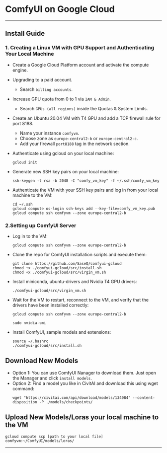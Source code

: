 # ComfyUI on Google Cloud

<hr>

## Install Guide

### 1. Creating a Linux VM with GPU Support and Authenticating Your Local Machine

- Create a Google Cloud Platform account and activate the compute engine.
- Upgrading to a paid account.
  - Search `billing accounts`.
- Increase GPU quota from 0 to 1 via `IAM & Admin`.
  - Search `GPUs (all regions)` inside the Quotas & System Limits.
- Create an Ubuntu 20.04 VM with T4 GPU and add a TCP firewall rule for port 8188.
  - Name your instance `comfyvm`.
  - Choose zone as `europe-central2-b` or `europe-central2-c`.
  - Add your firewall `port8188` tag in the network section.
- Authenticate using gcloud on your local machine:
    ```
    gcloud init
    ```
  
- Generate new SSH key pairs on your local machine:
    ```
    ssh-keygen -t rsa -b 2048 -C "comfy_vm_key" -f ~/.ssh/comfy_vm_key
    ```
  
- Authenticate the VM with your SSH key pairs and log in from your local machine to the VM:
    ```
    cd ~/.ssh
    gcloud compute os-login ssh-keys add --key-file=comfy_vm_key.pub
    gcloud compute ssh comfyvm --zone europe-central2-b
    ```

### 2.Setting up ComfyUI Server

- Log in to the VM:
    ```
    gcloud compute ssh comfyvm --zone europe-central2-b
    ```
  
- Clone the repo for ComfyUI installation scripts and execute them:
    ```
    git clone https://github.com/SaseQ/comfyui-gcloud
    chmod +x ./comfyui-gcloud/src/install.sh
    chmod +x ./comfyui-gcloud/src/virgin_vm.sh
    ```
  
- Install miniconda, ubuntu-drivers and Nvidia T4 GPU drivers:
    ```
    ./comfyui-gcloud/src/virgin_vm.sh
    ```
  
- Wait for the VM to restart, reconnect to the VM, and verify that the drivers have been installed correctly:
    ```
    gcloud compute ssh comfyvm --zone europe-central2-b
    ```
    ```
    sudo nvidia-smi
    ```

- Install ComfyUI, sample models and extensions:
    ```
    source ~/.bashrc 
    ./comfyui-gcloud/src/install.sh
    ```

## Download New Models

- Option 1: You can use ComfyUI Nanager to download them. Just open the Manager and click `install models`.
- Option 2: Find a model you like in CivitAI and download this using wget command:
    ```
    wget "https://civitai.com/api/download/models/134084" --content-disposition -P ./models/checkpoints/
    ```

## Upload New Models/Loras your local machine to the VM
```
gcloud compute scp [path to your local file] comfyvm:~/ComfyUI/models/loras/
```

<hr>
